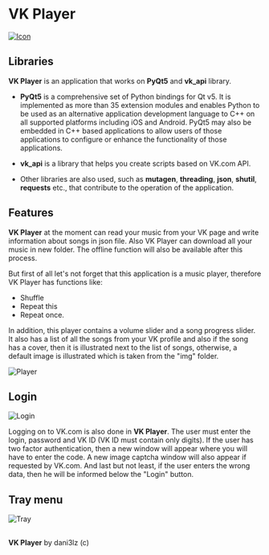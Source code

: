 # VK Player
[![Icon](https://i.imgur.com/f0nokeI.png)](https://github.com/dani3lz/VK_Player)

## Libraries

**VK Player** is an application that works on **PyQt5** and **vk_api** library.

- **PyQt5** is a comprehensive set of Python bindings for Qt v5. It is implemented as more than 35 extension modules and enables Python to be used as an alternative application development language to C++ on all supported platforms including iOS and Android.
PyQt5 may also be embedded in C++ based applications to allow users of those applications to configure or enhance the functionality of those applications.

- **vk_api** is a library that helps you create scripts based on VK.com API.

- Other libraries are also used, such as **mutagen**, **threading**, **json**, **shutil**, **requests** etc., that contribute to the operation of the application.

## Features

**VK Player** at the moment can read your music from your VK page and write information about songs in json file. Also VK Player can download all your music in new folder. The offline function will also be available after this process.

But first of all let's not forget that this application is a music player, therefore VK Player has functions like:
- Shuffle
- Repeat this
- Repeat once. 

In addition, this player contains a volume slider and a song progress slider.
It also has a list of all the songs from your VK profile and also if the song has a cover, then it is illustrated next to the list of songs, otherwise, a default image is illustrated which is taken from the "img" folder.


![Player](https://i.imgur.com/1csobHT.png) 

## Login

![Login](https://i.imgur.com/EOtJlLN.png)

Logging on to VK.com is also done in **VK Player**. The user must enter the login, password and VK ID (VK ID must contain only digits). If the user has two factor authentication, then a new window will appear where you will have to enter the code. 
A new image captcha window will also appear if requested by VK.com. And last but not least, if the user enters the wrong data, then he will be informed below the "Login" button.

## Tray menu

![Tray](https://i.imgur.com/cbC6kbc.png)

##

**VK Player** by dani3lz (c)
